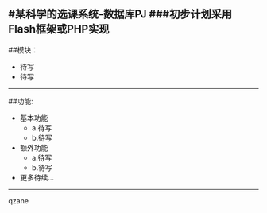 #某科学的选课系统-数据库PJ
###初步计划采用Flash框架或PHP实现
---
##模块：
* 待写
* 待写

---
##功能:
* 基本功能
  * a.待写
  * b.待写
* 额外功能
  * a.待写
  * b.待写
* 更多待续...

---
qzane
